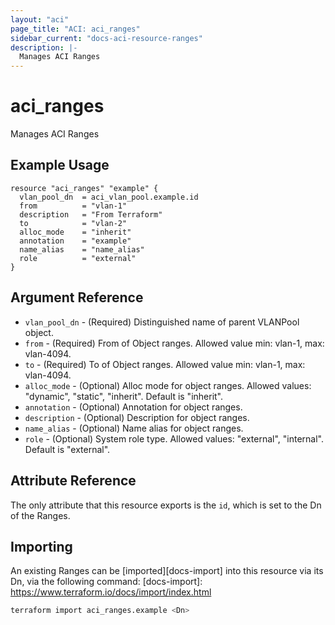 ```yaml
---
layout: "aci"
page_title: "ACI: aci_ranges"
sidebar_current: "docs-aci-resource-ranges"
description: |-
  Manages ACI Ranges
---
```


# aci_ranges #

Manages ACI Ranges

## Example Usage ##

```hcl
resource "aci_ranges" "example" {
  vlan_pool_dn  = aci_vlan_pool.example.id
  from          = "vlan-1"
  description   = "From Terraform"
  to            = "vlan-2"
  alloc_mode    = "inherit"
  annotation    = "example"
  name_alias    = "name_alias"
  role          = "external"
}
```

## Argument Reference ##

* `vlan_pool_dn` - (Required) Distinguished name of parent VLANPool object.
* `from` - (Required) From of Object ranges. Allowed value min: vlan-1, max: vlan-4094.
* `to` - (Required) To of Object ranges. Allowed value min: vlan-1, max: vlan-4094.
* `alloc_mode` - (Optional) Alloc mode for object ranges.  Allowed values: "dynamic", "static", "inherit". Default is "inherit".
* `annotation` - (Optional) Annotation for object ranges.
* `description` - (Optional) Description for object ranges.
* `name_alias` - (Optional) Name alias for object ranges.
* `role` - (Optional) System role type.  Allowed values: "external", "internal".  Default is "external".

## Attribute Reference ##

The only attribute that this resource exports is the `id`, which is set to the
Dn of the Ranges.

## Importing ##

An existing Ranges can be [imported][docs-import] into this resource via its Dn, via the following command:
[docs-import]: <https://www.terraform.io/docs/import/index.html>

```bash
terraform import aci_ranges.example <Dn>
```
